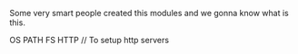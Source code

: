 Some very smart people created this modules and we gonna know what is this.

OS
PATH
FS
HTTP // To setup http servers